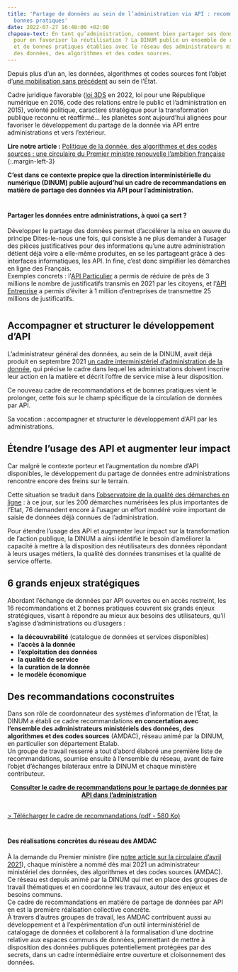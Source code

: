 ```yaml
---
title: 'Partage de données au sein de l’administration via API : recommandations et
  bonnes pratiques'
date: 2022-07-27 16:48:00 +02:00
chapeau-text: En tant qu’administration, comment bien partager ses données par API
  pour en favoriser la réutilisation ? La DINUM publie un ensemble de recommandations
  et de bonnes pratiques établies avec le réseau des administrateurs ministériels
  des données, des algorithmes et des codes sources.
---
```


Depuis plus d’un an, les données, algorithmes et codes sources font l’objet d’[une mobilisation sans précédent](https://www.numerique.gouv.fr/actualites/donnees-algorithmes-codes-sources-mobilisation-generale-sans-precedent-15-feuilles-de-route-ministerielles/) au sein de l’État.

Cadre juridique favorable ([loi 3DS](https://www.legifrance.gouv.fr/dossierlegislatif/JORFDOLE000043496065/) en 2022, loi pour une République numérique en 2016, code des relations entre le public et l’administration en 2015), volonté politique, caractère stratégique pour la transformation publique reconnu et réaffirmé… les planètes sont aujourd’hui alignées pour favoriser le développement du partage de la donnée via API entre administrations et vers l’extérieur.

**Lire notre article :** [Politique de la donnée, des algorithmes et des codes sources : une circulaire du Premier ministre renouvelle l’ambition française](https://www.numerique.gouv.fr/actualites/politique-donnee-algorithmes-et-codes-sources-une-circulaire-du-premier-ministre-renouvelle-ambition-francaise/)
{:.margin-left-3}

**C’est dans ce contexte propice que la direction interministérielle du numérique (DINUM) publie aujourd’hui un cadre de recommandations en matière de partage des données via API pour l’administration.**

<div class="encadre noir" style="margin-bottom:40px"><h4 style="margin-top: 40px;">Partager les données entre administrations, à quoi ça sert ?</h4><p>Développer le partage des données permet d’accélérer la mise en œuvre du principe Dites-le-nous une fois, qui consiste à ne plus demander à l’usager des pièces justificatives pour des informations qu’une autre administration détient déjà voire a elle-même produites, en se les partageant grâce à des interfaces informatiques, les API.
In fine, c’est donc simplifier les démarches en ligne des Français.
<br>Exemples concrets : l'<a href="https://api.gouv.fr/les-api/api-particulier" alt="api.gouv.fr/les-api/api-particulier - lien externe">API Particulier</a> a permis de réduire de près de 3 millions le nombre de justificatifs transmis en 2021 par les citoyens, et l'<a href="https://api.gouv.fr/les-api/api-entreprise" alt="api.gouv.fr/les-api/api-entreprise - lien externe">API Entreprise</a> a permis d’éviter à 1 million d’entreprises de transmettre 25 millions de justificatifs.
</p>
<p style="text-indent: 15px;"></p></div>

## Accompagner et structurer le développement d’API

L’administrateur général des données, au sein de la DINUM, avait déjà produit en septembre 2021 [un cadre interministériel d’administration de la donnée](https://www.data.gouv.fr/fr/datasets/r/81b96712-d043-468b-aba6-8eb16ce09a2a), qui précise le cadre dans lequel les administrations doivent inscrire leur action en la matière et décrit l’offre de service mise à leur disposition.

Ce nouveau cadre de recommandations et de bonnes pratiques vient le prolonger, cette fois sur le champ spécifique de la circulation de données par API.

Sa vocation : accompagner et structurer le développement d’API par les administrations.

## Étendre l’usage des API et augmenter leur impact

Car malgré le contexte porteur et l’augmentation du nombre d’API disponibles, le développement du partage de données entre administrations rencontre encore des freins sur le terrain.

Cette situation se traduit dans [l’observatoire de la qualité des démarches en ligne](https://observatoire.numerique.gouv.fr/) : à ce jour, sur les 200 démarches numérisées les plus importantes de l’Etat, 76 demandent encore à l’usager un effort modéré voire important de saisie de données déjà connues de l’administration. 

Pour étendre l’usage des API et augmenter leur impact sur la transformation de l’action publique, la DINUM a ainsi identifié le besoin d’améliorer la capacité à mettre à la disposition des réutilisateurs des données répondant à leurs usages métiers, la qualité des données transmises et la qualité de service offerte.

## 6 grands enjeux stratégiques

Abordant l’échange de données par API ouvertes ou en accès restreint, les 16 recommandations et 2 bonnes pratiques couvrent six grands enjeux stratégiques, visant à répondre au mieux aux besoins des utilisateurs, qu’il s’agisse d’administrations ou d’usagers : 
* **la découvrabilité** (catalogue de données et services disponibles)
* **l’accès à la donnée** 
* **l’exploitation des données** 
* **la qualité de service** 
* **la curation de la donnée** 
* **le modèle économique**

## Des recommandations coconstruites

Dans son rôle de coordonnateur des systèmes d’information de l’État, la DINUM a établi ce cadre recommandations **en concertation avec l’ensemble des administrateurs ministériels des données, des algorithmes et des codes sources** (AMDAC), réseau animé par la DINUM, en particulier son département Etalab. 
<br>Un groupe de travail resserré a tout d’abord élaboré une première liste de recommandations, soumise ensuite à l’ensemble du réseau, avant de faire l’objet d’échanges bilatéraux entre la DINUM et chaque ministère contributeur.

<div align="center" style="margin-bottom: 30px"><a href="A MODIFIER" class="button"><b>Consulter le cadre de recommandations pour le partage de données par API  dans l’administration</b></a></div>

[> Télécharger le cadre de recommandations (pdf - 580 Ko)](/uploads/DINUM_Cadre%20de%20recommandations_API_VF.pdf)

<div class="encadre noir" style="margin-bottom:40px"><h4 style="margin-top: 40px;">Des réalisations concrètes du réseau des AMDAC</h4><p>À la demande du Premier ministre (lire <a href="https://www.numerique.gouv.fr/actualites/politique-donnee-algorithmes-et-codes-sources-une-circulaire-du-premier-ministre-renouvelle-ambition-francaise/" alt="numerique.gouv.fr/actualites/politique-donnee-algorithmes-et-codes-sources-une-circulaire-du-premier-ministre-renouvelle-ambition-francaise - lien interne">notre article sur la circulaire d’avril 2021</a>), chaque ministère a nommé dès mai 2021 un administrateur ministériel des données, des algorithmes et des codes sources (AMDAC). Ce réseau est depuis animé par la DINUM qui met en place des groupes de travail thématiques et en coordonne les travaux, autour des enjeux et besoins communs.  
<br>Ce cadre de recommandations en matière de partage de données par API en est la première réalisation collective concrète.
<br>À travers d’autres groupes de travail, les AMDAC contribuent aussi au développement et à l’expérimentation d’un outil interministériel de catalogage de données et collaborent à la formalisation d’une doctrine relative aux espaces communs de données, permettant de mettre à disposition des données publiques potentiellement protégées par des secrets, dans un cadre intermédiaire entre ouverture et cloisonnement des données.
</p>
<p style="text-indent: 15px;"></p></div>